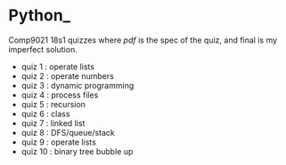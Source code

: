 # Python_
Comp9021 18s1 quizzes where *pdf* is the spec of the quiz, and final is my imperfect solution.
* quiz 1 : operate lists
* quiz 2 : operate numbers
* quiz 3 : dynamic programming
* quiz 4 : process files
* quiz 5 : recursion
* quiz 6 : class
* quiz 7 : linked list
* quiz 8 : DFS/queue/stack
* quiz 9 : operate lists
* quiz 10 : binary tree bubble up
